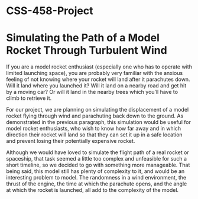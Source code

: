 # CSS-458-Project
# Simulating the Path of a Model Rocket Through Turbulent Wind

If you are a model rocket enthusiast (especially one who has to operate with limited launching space), you are probably very familiar with the anxious feeling of not knowing where your rocket will land after it parachutes down. Will it land where you launched it? Will it land on a nearby road and get hit by a moving car? Or will it land in the nearby trees which you’ll have to climb to retrieve it.

For our project, we are planning on simulating the displacement of a model rocket flying through wind and parachuting back down to the ground. As demonstrated in the previous paragraph, this simulation would be useful for model rocket enthusiasts, who wish to know how far away and in which direction their rocket will land so that they can set it up in a safe location and prevent losing their potentially expensive rocket.

Although we would have loved to simulate the flight path of a real rocket or spaceship, that task seemed a little too complex and unfeasible for such a short timeline, so we decided to go with something more manageable. That being said, this model still has plenty of complexity to it, and would be an interesting problem to model. The randomness in a wind environment, the thrust of the engine, the time at which the parachute opens, and the angle at which the rocket is launched, all add to the complexity of the model. 
